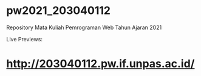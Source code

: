 # pw2021_203040112
Repository Mata Kuliah Pemrograman Web Tahun Ajaran 2021

Live Previews: 
# http://203040112.pw.if.unpas.ac.id/

